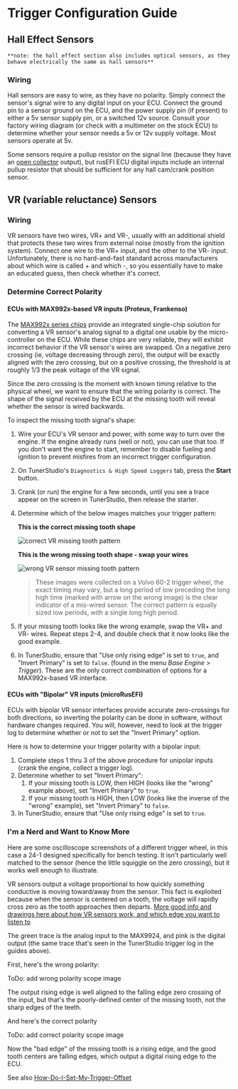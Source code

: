 # Trigger Configuration Guide

## Hall Effect Sensors

    **note: the hall effect section also includes optical sensors, as they behave electrically the same as hall sensors**

### Wiring

Hall sensors are easy to wire, as they have no polarity.  Simply connect the sensor's signal wire to any digital input on your ECU.  Connect the ground pin to a sensor ground on the ECU, and the power supply pin (if present) to either a 5v sensor supply pin, or a switched 12v source.  Consult your factory wiring diagram (or check with a multimeter on the stock ECU) to determine whether your sensor needs a 5v or 12v supply voltage.  Most sensors operate at 5v.

Some sensors require a pullup resistor on the signal line (because they have an [open collector](https://en.wikipedia.org/wiki/Open_collector) output), but rusEFI ECU digital inputs include an internal pullup resistor that should be sufficient for any hall cam/crank position sensor.

## VR (variable reluctance) Sensors

### Wiring

VR sensors have two wires, VR+ and VR-, usually with an additional shield that protects these two wires from external noise (mostly from the ignition system).  Connect one wire to the VR+ input, and the other to the VR- input.  Unfortunately, there is no hard-and-fast standard across manufacturers about which wire is called + and which -, so you essentially have to make an educated guess, then check whether it's correct.

### Determine Correct Polarity

#### ECUs with MAX992x-based VR inputs (Proteus, Frankenso)

The [MAX992x series chips](https://www.maximintegrated.com/en/products/interface/sensor-interface/MAX9924.html) provide an integrated single-chip solution for converting a VR sensor's analog signal to a digital one usable by the micro-controller on the ECU.  While these chips are very reliable, they will exhibit incorrect behavior if the VR sensor's wires are swapped.  On a negative zero crossing (ie, voltage decreasing through zero), the output will be exactly aligned with the zero crossing, but on a positive crossing, the threshold is at roughly 1/3 the peak voltage of the VR signal.

Since the zero crossing is the moment with known timing relative to the physical wheel, we want to ensure that the wiring polarity is correct.  The shape of the signal received by the ECU at the missing tooth will reveal whether the sensor is wired backwards.

To inspect the missing tooth signal's shape:

1. Wire your ECU's VR sensor and power, with some way to turn over the engine.  If the engine already runs (well or not), you can use that too.  If you don't want the engine to start, remember to disable fueling and ignition to prevent misfires from an incorrect trigger configuration.
2. On TunerStudio's `Diagnostics & High Speed Loggers` tab, press the **Start** button.
3. Crank (or run) the engine for a few seconds, until you see a trace appear on the screen in TunerStudio, then release the starter.
4. Determine which of the below images matches your trigger pattern:

   **This is the correct missing tooth shape**

   ![correct VR missing tooth pattern](Images/trigger_VR_sensor_correct_polarity)

   **This is the wrong missing tooth shape - swap your wires**

   ![wrong VR sensor missing tooth pattern](Images/trigger_VR_sensor_wrong_polarity)

   > These images were collected on a Volvo 60-2 trigger wheel, the exact timing may vary, but a long period of low preceding the long high time (marked with arrow on the wrong image) is the clear indicator of a mis-wired sensor.  The correct pattern is equally sized low periods, with a single long high period.

5. If your missing tooth looks like the wrong example, swap the VR+ and VR- wires.  Repeat steps 2-4, and double check that it now looks like the good example.
6. In TunerStudio, ensure that "Use only rising edge" is set to `true`, and "Invert Primary" is set to `false`. (found in the menu *Base Engine* > *Trigger*).  These are the only correct combination of options for a MAX992x-based VR interface.

#### ECUs with "Bipolar" VR inputs (microRusEFI)

ECUs with bipolar VR sensor interfaces provide accurate zero-crossings for both directions, so inverting the polarity can be done in software, without hardware changes required.  You will, however, need to look at the trigger log to determine whether or not to set the "Invert Primary" option.

Here is how to determine your trigger polarity with a bipolar input:

1. Complete steps 1 thru 3 of the above procedure for unipolar inputs (crank the engine, collect a trigger log).
2. Determine whether to set "Invert Primary":
    1. If your missing tooth is LOW, then HIGH (looks like the "wrong" example above), set "Invert Primary" to `true`.
    2. If your missing tooth is HIGH, then LOW (looks like the inverse of the "wrong" example), set "Invert Primary" to `false`.
3. In TunerStudio, ensure that "Use only rising edge" is set to `true`.

### I'm a Nerd and Want to Know More

Here are some oscilloscope screenshots of a different trigger wheel, in this case a 24-1 designed specifically for bench testing.  It isn't particularly well matched to the sensor (hence the little squiggle on the zero crossing), but it works well enough to illustrate.

VR sensors output a voltage proportional to how quickly something conductive is moving toward/away from the sensor.  This fact is exploited because when the sensor is centered on a tooth, the voltage will rapidly cross zero as the tooth approaches then departs.  [More good info and drawings here about how VR sensors work, and which edge you want to listen to](http://mcs.woodward.com/content/motohawk/Documentation/MotoHawk2015bSP0/HTML/MotoHawk_topics/VRInterfacing.html)

The green trace is the analog input to the MAX9924, and pink is the digital output (the same trace that's seen in the TunerStudio trigger log in the guides above).

First, here's the wrong polarity:

ToDo: add wrong polarity scope image

The output rising edge is well aligned to the falling edge zero crossing of the input, but that's the poorly-defined center of the missing tooth, not the sharp edges of the teeth.

And here's the correct polarity

ToDo: add correct polarity scope image

Now the "bad edge" of the missing tooth is a rising edge, and the good tooth centers are falling edges, which output a digital rising edge to the ECU.

See also [How-Do-I-Set-My-Trigger-Offset](How-Do-I-Set-My-Trigger-Offset)
